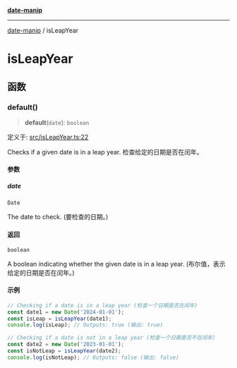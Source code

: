 [**date-manip**](index.md)

***

[date-manip](modules.md) / isLeapYear

# isLeapYear

## 函数

### default()

> **default**(`date`): `boolean`

定义于: [src/isLeapYear.ts:22](https://github.com/fengxinming/date-manip/blob/c2d62c1a39faed6b959a43feaabc15f4e2d60a5a/src/isLeapYear.ts#L22)

Checks if a given date is in a leap year.
检查给定的日期是否在闰年。

#### 参数

##### date

`Date`

The date to check. (要检查的日期。)

#### 返回

`boolean`

A boolean indicating whether the given date is in a leap year. (布尔值，表示给定的日期是否在闰年。)

#### 示例

```ts
// Checking if a date is in a leap year (检查一个日期是否在闰年)
const date1 = new Date('2024-01-01');
const isLeap = isLeapYear(date1);
console.log(isLeap); // Outputs: true (输出: true)

// Checking if a date is not in a leap year (检查一个日期是否不在闰年)
const date2 = new Date('2023-01-01');
const isNotLeap = isLeapYear(date2);
console.log(isNotLeap); // Outputs: false (输出: false)
```
